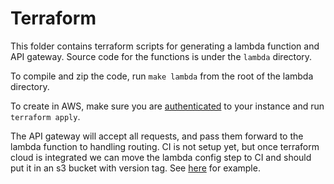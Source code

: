 # Terraform

This folder contains terraform scripts for generating a lambda function and API gateway.
Source code for the functions is under the `lambda` directory.

To compile and zip the code, run `make lambda` from the root of the lambda directory.

To create in AWS, make sure you are [authenticated](https://registry.terraform.io/providers/hashicorp/aws/latest/docs#authentication)
to your instance and run `terraform apply`.

The API gateway will accept all requests, and pass them forward to the lambda function to handling routing.
CI is not setup yet, but once terraform cloud is integrated we can move the lambda config step to CI
and should put it in an s3 bucket with version tag. See [here](https://learn.hashicorp.com/tutorials/terraform/lambda-api-gateway) for example.

